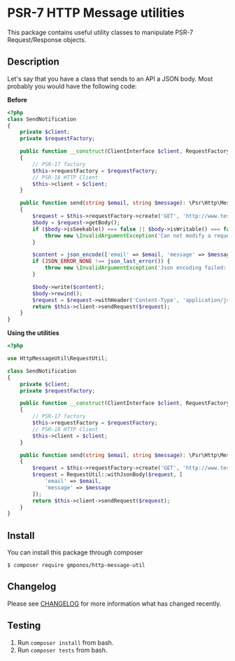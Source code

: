 # PSR-7 HTTP Message utilities

This package contains useful utility classes to manipulate PSR-7 Request/Response objects.

## Description

Let's say that you have a class that sends to an API a JSON body.
Most probably you would have the following code:

**Before** 

```php
<?php
class SendNotification
{
    private $client;
    private $requestFactory;

    public function __construct(ClientInterface $client, RequestFactoryInterface $requestFactory)
    {
        // PSR-17 factory
        $this->requestFactory = $requestFactory;
        // PSR-18 HTTP Client
        $this->client = $client;
    }

    public function send(string $email, string $message): \Psr\Http\Message\ResponseInterface
    {
        $request = $this->requestFactory->create('GET', 'http://www.testurl.com');
        $body = $request->getBody();
        if ($body->isSeekable() === false || $body->isWritable() === false) {
            throw new \InvalidArgumentException('Can not modify a request with non writable body.');
        }

        $content = json_encode(['email' => $email, 'message' => $message]);
        if (JSON_ERROR_NONE !== json_last_error()) {
            throw new \InvalidArgumentException('Json encoding failed: ' . json_last_error());
        }

        $body->write($content);
        $body->rewind();
        $request = $request->withHeader('Content-Type', 'application/json');
        return $this->client->sendRequest($request);
    }
}
```

**Using the utilities**

```php
<?php

use HttpMessageUtil\RequestUtil;

class SendNotification
{
    private $client;
    private $requestFactory;

    public function __construct(ClientInterface $client, RequestFactoryInterface $requestFactory)
    {
        // PSR-17 factory
        $this->requestFactory = $requestFactory;
        // PSR-18 HTTP Client
        $this->client = $client;
    }

    public function send(string $email, string $message): \Psr\Http\Message\ResponseInterface
    {
        $request = $this->requestFactory->create('GET', 'http://www.testurl.com');
        $request = RequestUtil::withJsonBody($request, [
            'email' => $email,
            'message' => $message
        ]);
        return $this->client->sendRequest($request);
    }
}
```

## Install

You can install this package through composer

```
$ composer require gmponos/http-message-util
```

## Changelog

Please see [CHANGELOG](CHANGELOG.md) for more information what has changed recently.

## Testing

1. Run `composer install` from bash.
2. Run `composer tests` from bash.

